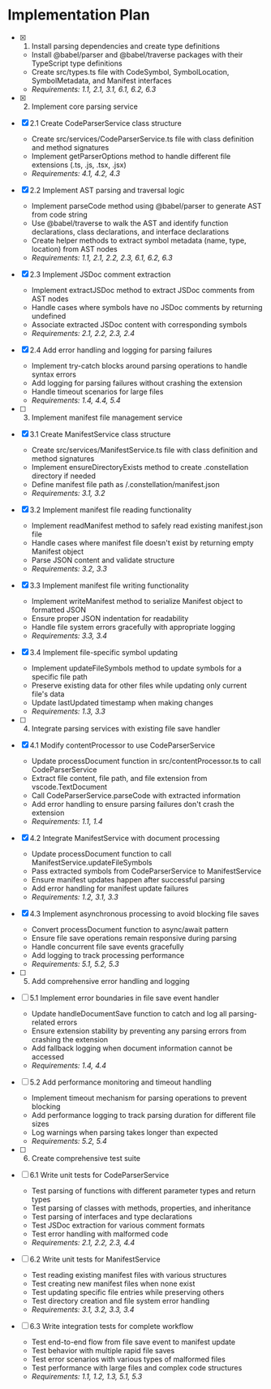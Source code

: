 # Implementation Plan

- [x] 1. Install parsing dependencies and create type definitions
  - Install @babel/parser and @babel/traverse packages with their TypeScript type definitions
  - Create src/types.ts file with CodeSymbol, SymbolLocation, SymbolMetadata, and Manifest interfaces
  - _Requirements: 1.1, 2.1, 3.1, 6.1, 6.2, 6.3_

- [x] 2. Implement core parsing service
- [x] 2.1 Create CodeParserService class structure
  - Create src/services/CodeParserService.ts file with class definition and method signatures
  - Implement getParserOptions method to handle different file extensions (.ts, .js, .tsx, .jsx)
  - _Requirements: 4.1, 4.2, 4.3_

- [x] 2.2 Implement AST parsing and traversal logic
  - Implement parseCode method using @babel/parser to generate AST from code string
  - Use @babel/traverse to walk the AST and identify function declarations, class declarations, and interface declarations
  - Create helper methods to extract symbol metadata (name, type, location) from AST nodes
  - _Requirements: 1.1, 2.1, 2.2, 2.3, 6.1, 6.2, 6.3_

- [x] 2.3 Implement JSDoc comment extraction
  - Implement extractJSDoc method to extract JSDoc comments from AST nodes
  - Handle cases where symbols have no JSDoc comments by returning undefined
  - Associate extracted JSDoc content with corresponding symbols
  - _Requirements: 2.1, 2.2, 2.3, 2.4_

- [x] 2.4 Add error handling and logging for parsing failures
  - Implement try-catch blocks around parsing operations to handle syntax errors
  - Add logging for parsing failures without crashing the extension
  - Handle timeout scenarios for large files
  - _Requirements: 1.4, 4.4, 5.4_

- [ ] 3. Implement manifest file management service
- [x] 3.1 Create ManifestService class structure
  - Create src/services/ManifestService.ts file with class definition and method signatures
  - Implement ensureDirectoryExists method to create .constellation directory if needed
  - Define manifest file path as /.constellation/manifest.json
  - _Requirements: 3.1, 3.2_

- [x] 3.2 Implement manifest file reading functionality
  - Implement readManifest method to safely read existing manifest.json file
  - Handle cases where manifest file doesn't exist by returning empty Manifest object
  - Parse JSON content and validate structure
  - _Requirements: 3.2, 3.3_

- [x] 3.3 Implement manifest file writing functionality
  - Implement writeManifest method to serialize Manifest object to formatted JSON
  - Ensure proper JSON indentation for readability
  - Handle file system errors gracefully with appropriate logging
  - _Requirements: 3.3, 3.4_

- [x] 3.4 Implement file-specific symbol updating
  - Implement updateFileSymbols method to update symbols for a specific file path
  - Preserve existing data for other files while updating only current file's data
  - Update lastUpdated timestamp when making changes
  - _Requirements: 1.3, 3.3_

- [ ] 4. Integrate parsing services with existing file save handler
- [x] 4.1 Modify contentProcessor to use CodeParserService
  - Update processDocument function in src/contentProcessor.ts to call CodeParserService
  - Extract file content, file path, and file extension from vscode.TextDocument
  - Call CodeParserService.parseCode with extracted information
  - Add error handling to ensure parsing failures don't crash the extension
  - _Requirements: 1.1, 1.4_

- [x] 4.2 Integrate ManifestService with document processing
  - Update processDocument function to call ManifestService.updateFileSymbols
  - Pass extracted symbols from CodeParserService to ManifestService
  - Ensure manifest updates happen after successful parsing
  - Add error handling for manifest update failures
  - _Requirements: 1.2, 3.1, 3.3_

- [x] 4.3 Implement asynchronous processing to avoid blocking file saves
  - Convert processDocument function to async/await pattern
  - Ensure file save operations remain responsive during parsing
  - Handle concurrent file save events gracefully
  - Add logging to track processing performance
  - _Requirements: 5.1, 5.2, 5.3_

- [ ] 5. Add comprehensive error handling and logging
- [ ] 5.1 Implement error boundaries in file save event handler
  - Update handleDocumentSave function to catch and log all parsing-related errors
  - Ensure extension stability by preventing any parsing errors from crashing the extension
  - Add fallback logging when document information cannot be accessed
  - _Requirements: 1.4, 4.4_

- [ ] 5.2 Add performance monitoring and timeout handling
  - Implement timeout mechanism for parsing operations to prevent blocking
  - Add performance logging to track parsing duration for different file sizes
  - Log warnings when parsing takes longer than expected
  - _Requirements: 5.2, 5.4_

- [ ] 6. Create comprehensive test suite
- [ ] 6.1 Write unit tests for CodeParserService
  - Test parsing of functions with different parameter types and return types
  - Test parsing of classes with methods, properties, and inheritance
  - Test parsing of interfaces and type declarations
  - Test JSDoc extraction for various comment formats
  - Test error handling with malformed code
  - _Requirements: 2.1, 2.2, 2.3, 4.4_

- [ ] 6.2 Write unit tests for ManifestService
  - Test reading existing manifest files with various structures
  - Test creating new manifest files when none exist
  - Test updating specific file entries while preserving others
  - Test directory creation and file system error handling
  - _Requirements: 3.1, 3.2, 3.3, 3.4_

- [ ] 6.3 Write integration tests for complete workflow
  - Test end-to-end flow from file save event to manifest update
  - Test behavior with multiple rapid file saves
  - Test error scenarios with various types of malformed files
  - Test performance with large files and complex code structures
  - _Requirements: 1.1, 1.2, 1.3, 5.1, 5.3_